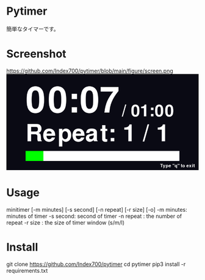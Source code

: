 # Pytimer

簡単なタイマーです。

# Screenshot
https://github.com/Index700/pytimer/blob/main/figure/screen.png
![screenshot](./figure/screen.png)
# Usage
minitimer [-m minutes] [-s second] [-n repeat] [-r size] [-o]
-m minutes: minutes of timer
-s second: second of timer
-n repeat : the number of repeat 
-r size : the size of timer window (s/m/l) 

# Install
git clone https://github.com/Index700/pytimer
cd pytimer
pip3 install -r requirements.txt


